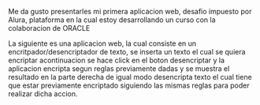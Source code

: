 Me da gusto presentarles mi primera aplicacion web, desafio impuesto por Alura, plataforma en la cual estoy desarrollando un curso con la colaboracion de ORACLE

La siguiente es una aplicacion web, la cual consiste en un encritpador/desencriptador de texto, se inserta un texto el cual se quiera encriptar
acontinuacion se hace click en el boton desencriptar y la aplicacion encripta segun reglas previamente dadas y se muestra el resultado en la parte derecha
de igual modo desencripta texto el cual tiene que estar previamente encriptado siguiendo las mismas reglas para poder realizar dicha accion.


